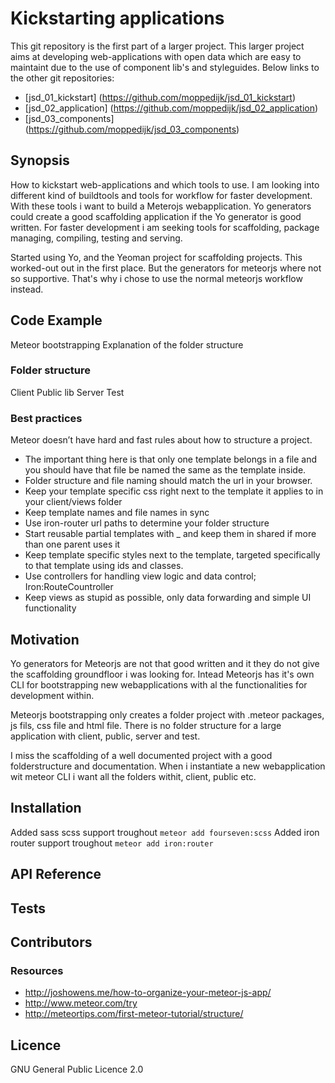 # Kickstarting applications

This git repository is the first part of a larger project. 
This larger project aims at developing web-applications with open data which are easy to maintaint due to the use of component lib's and styleguides. Below links to the other git repositories:
- [jsd_01_kickstart] (https://github.com/moppedijk/jsd_01_kickstart)
- [jsd_02_application] (https://github.com/moppedijk/jsd_02_application)
- [jsd_03_components] (https://github.com/moppedijk/jsd_03_components)

## Synopsis



How to kickstart web-applications and which tools to use. I am looking into different kind of buildtools and tools for workflow for faster development.
With these tools i want to build a Meterojs webapplication. Yo generators could create a good scaffolding application if the Yo generator is good written.
For faster development i am seeking tools for scaffolding, package managing, compiling, testing and serving.

Started using Yo, and the Yeoman project for scaffolding projects. This worked-out out in the first place. 
But the generators for meteorjs where not so supportive. That's why i chose to use the normal meteorjs workflow instead. 

## Code Example

Meteor bootstrapping
Explanation of the folder structure

### Folder structure

Client
Public
lib
Server
Test

### Best practices

Meteor doesn’t have hard and fast rules about how to structure a project.

* The important thing here is that only one template belongs in a file and you should have that file be named the same as the template inside.
* Folder structure and file naming should match the url in your browser.
* Keep your template specific css right next to the template it applies to in your client/views folder
* Keep template names and file names in sync
* Use iron-router url paths to determine your folder structure
* Start reusable partial templates with _ and keep them in shared if more than one parent uses it
* Keep template specific styles next to the template, targeted specifically to that template using ids and classes.
* Use controllers for handling view logic and data control; Iron:RouteCountroller
* Keep views as stupid as possible, only data forwarding and simple UI functionality

## Motivation

Yo generators for Meteorjs are not that good written and it they do not give the scaffolding groundfloor i was looking for.
Intead Meteorjs has it's own CLI for bootstrapping new webapplications with al the functionalities for development within.

Meteorjs bootstrapping only creates a folder project with .meteor packages, js fils, css file and html file.
There is no folder structure for a large application with client, public, server and test.

I miss the scaffolding of a well documented project with a good folderstructure and documentation.
When i instantiate a new webapplication wit meteor CLI i want all the folders withit, client, public etc.

## Installation

Added sass scss support troughout `meteor add fourseven:scss`
Added iron router support troughout `meteor add iron:router`

## API Reference

## Tests

## Contributors

### Resources

* http://joshowens.me/how-to-organize-your-meteor-js-app/
* http://www.meteor.com/try
* http://meteortips.com/first-meteor-tutorial/structure/


## Licence
GNU General Public Licence 2.0
